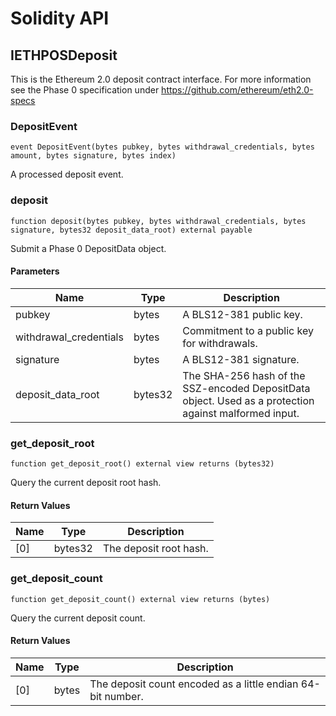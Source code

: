 # Solidity API

## IETHPOSDeposit

This is the Ethereum 2.0 deposit contract interface.
For more information see the Phase 0 specification under https://github.com/ethereum/eth2.0-specs

### DepositEvent

```solidity
event DepositEvent(bytes pubkey, bytes withdrawal_credentials, bytes amount, bytes signature, bytes index)
```

A processed deposit event.

### deposit

```solidity
function deposit(bytes pubkey, bytes withdrawal_credentials, bytes signature, bytes32 deposit_data_root) external payable
```

Submit a Phase 0 DepositData object.

#### Parameters

| Name | Type | Description |
| ---- | ---- | ----------- |
| pubkey | bytes | A BLS12-381 public key. |
| withdrawal_credentials | bytes | Commitment to a public key for withdrawals. |
| signature | bytes | A BLS12-381 signature. |
| deposit_data_root | bytes32 | The SHA-256 hash of the SSZ-encoded DepositData object. Used as a protection against malformed input. |

### get_deposit_root

```solidity
function get_deposit_root() external view returns (bytes32)
```

Query the current deposit root hash.

#### Return Values

| Name | Type | Description |
| ---- | ---- | ----------- |
| [0] | bytes32 | The deposit root hash. |

### get_deposit_count

```solidity
function get_deposit_count() external view returns (bytes)
```

Query the current deposit count.

#### Return Values

| Name | Type | Description |
| ---- | ---- | ----------- |
| [0] | bytes | The deposit count encoded as a little endian 64-bit number. |

